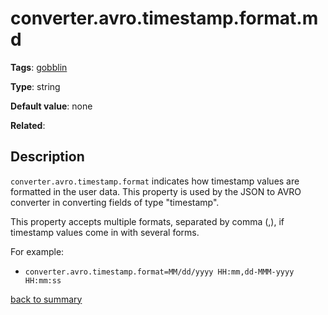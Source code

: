 # converter.avro.timestamp.format.md

**Tags**:
[gobblin](categories.md#gobblin-properties)

**Type**: string

**Default value**: none

**Related**:

## Description

`converter.avro.timestamp.format` indicates how timestamp values are formatted in the user data. This property
is used by the JSON to AVRO converter in converting fields of type "timestamp".

This property accepts multiple formats, separated by comma (,), if timestamp values come in with several forms.

For example:
- `converter.avro.timestamp.format=MM/dd/yyyy HH:mm,dd-MMM-yyyy HH:mm:ss`

[back to summary](summary.md#essential-gobblin-core-properties)